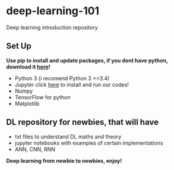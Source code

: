 # deep-learning-101
Deep learning introduction repository

## Set Up

**Use pip to install and update packages, if you dont have python, download it [here](https://pip.pypa.io/en/stable/installing/)!**

- Python 3 (i recomend Python 3 >=3.4)
- Jupyter click [here](http://jupyter.org/install) to install and run our codes!
- Numpy
- TensorFlow for python
- Matplotlib

## DL repository for newbies, that will have

- txt files to understand DL maths and theory
- jupyter notebooks with examples of certain implementations
- ANN, CNN, RNN



**Deep learning from newbie to newbies, enjoy!**

